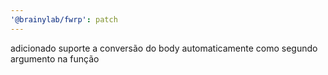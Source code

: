 ```yaml
---
'@brainylab/fwrp': patch
---
```


adicionado suporte a conversão do body automaticamente como segundo argumento na função
